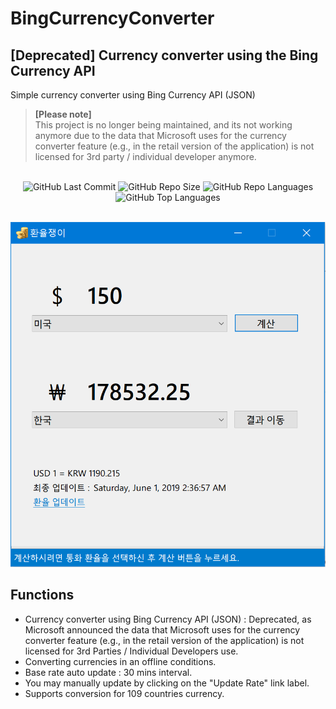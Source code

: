 # BingCurrencyConverter
## [Deprecated] Currency converter using the Bing Currency API
Simple currency converter using Bing Currency API (JSON) <br>

> **[Please note]** <br>
This project is no longer being maintained, and its not working anymore due to the data that Microsoft uses for the currency converter feature (e.g., in the retail version of the application) is not licensed for 3rd party / individual developer anymore.
<br>

<div align="center">
<img alt="GitHub Last Commit" src="https://img.shields.io/github/last-commit/happybono/BingCurrencyConverter"> 
<img alt="GitHub Repo Size" src="https://img.shields.io/github/repo-size/happybono/BingCurrencyConverter">
<img alt="GitHub Repo Languages" src="https://img.shields.io/github/languages/count/happybono/BingCurrencyConverter">
<img alt="GitHub Top Languages" src="https://img.shields.io/github/languages/top/HappyBono/BingCurrencyConverter">
</div>

<br>

![Final Product](CurrencyConverter.png)

## Functions
* Currency converter using Bing Currency API (JSON) : Deprecated, as Microsoft announced the data that Microsoft uses for the currency converter feature (e.g., in the retail version of the application) is not licensed for 3rd Parties / Individual Developers use. 
* Converting currencies in an offline conditions.
* Base rate auto update : 30 mins interval.
* You may manually update by clicking on the "Update Rate" link label.  
* Supports conversion for 109 countries currency.
